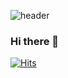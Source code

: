 ![header](https://capsule-render.vercel.app/api?type=Waving&color=auto&height=150&section=header&text=0.0jun&fontSize=70&animation=blink)


### Hi there 👋

<!--
**00jun/00jun** is a ✨ _special_ ✨ repository because its `README.md` (this file) appears on your GitHub profile.

Here are some ideas to get you started:

- 🔭 I’m currently working on ...
- 🌱 I’m currently learning ...
- 👯 I’m looking to collaborate on ...
- 🤔 I’m looking for help with ...
- 💬 Ask me about ...
- 📫 How to reach me: ...
- 😄 Pronouns: ...
- ⚡ Fun fact: ...
-->

[![Hits](https://hits.seeyoufarm.com/api/count/incr/badge.svg?url=https%3A%2F%2Fgithub.com%2F00jun&count_bg=%233D69C8&title_bg=%23000000&icon=unity.svg&icon_color=%23FFFFFF&title=%EB%B0%95%EC%98%81%EC%A4%80&edge_flat=false)](https://hits.seeyoufarm.com)
